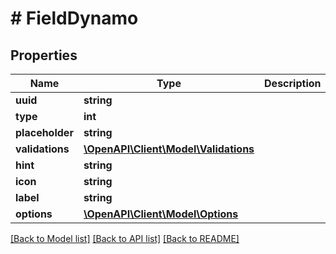 # # FieldDynamo

## Properties

Name | Type | Description | Notes
------------ | ------------- | ------------- | -------------
**uuid** | **string** |  |
**type** | **int** |  | [optional]
**placeholder** | **string** |  | [optional]
**validations** | [**\OpenAPI\Client\Model\Validations**](Validations.md) |  | [optional]
**hint** | **string** |  | [optional]
**icon** | **string** |  | [optional]
**label** | **string** |  | [optional]
**options** | [**\OpenAPI\Client\Model\Options**](Options.md) |  | [optional]

[[Back to Model list]](../../README.md#models) [[Back to API list]](../../README.md#endpoints) [[Back to README]](../../README.md)
